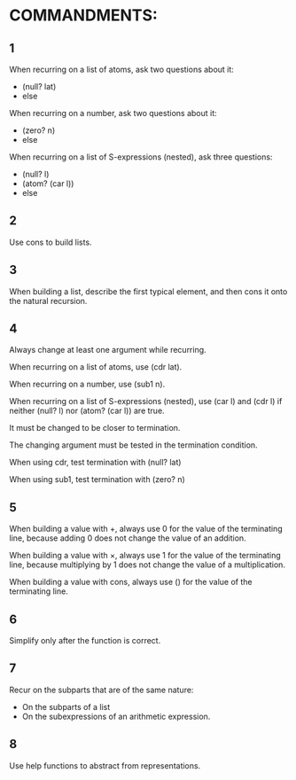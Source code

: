 # COMMANDMENTS:

## 1

When recurring on a list of atoms, ask two questions about it:

* (null? lat)
* else

When recurring on a number, ask two questions about it:

* (zero? n)
* else

When recurring on a list of S-expressions (nested), ask three questions:

* (null? l)
* (atom? (car l))
* else


## 2

Use cons to build lists.


## 3

When building a list, describe the first typical element, and then cons it onto the natural recursion.


## 4

Always change at least one argument while recurring.

When recurring on a list of atoms, use (cdr lat).

When recurring on a number, use (sub1 n).

When recurring on a list of S-expressions (nested), use (car l) and (cdr l) if neither (null? l) nor (atom? (car l)) are true.

It must be changed to be closer to termination.

The changing argument must be tested in the termination condition.

When using cdr, test termination with (null? lat)

When using sub1, test termination with (zero? n)


## 5

When building a value with +, always use 0 for the value of the terminating line, because adding 0 does not change the value of an addition.

When building a value with ×, always use 1 for the value of the terminating line, because multiplying by 1 does not change the value of a multiplication.

When building a value with cons, always use () for the value of the terminating line.


## 6

Simplify only after the function is correct.


## 7

Recur on the subparts that are of the same nature:

* On the subparts of a list
* On the subexpressions of an arithmetic expression.

## 8

Use help functions to abstract from representations.


